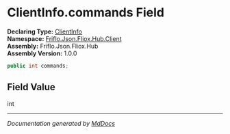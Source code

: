 ﻿<!--  
  <auto-generated>   
    The contents of this file were generated by a tool.  
    Changes to this file may be list if the file is regenerated  
  </auto-generated>   
-->

# ClientInfo.commands Field

**Declaring Type:** [ClientInfo](../index.md)  
**Namespace:** [Friflo.Json.Fliox.Hub.Client](../../index.md)  
**Assembly:** Friflo.Json.Fliox.Hub  
**Assembly Version:** 1.0.0

```csharp
public int commands;
```

## Field Value

int

___

*Documentation generated by [MdDocs](https://github.com/ap0llo/mddocs)*
